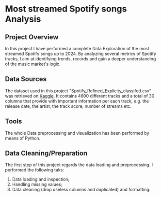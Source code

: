 # Most streamed Spotify songs Analysis

## Project Overview
In this project I have performed a complete Data Exploration of the most streamed Spotify songs up to 2024. By analyzing several metrics of Spotify tracks, I aim at identifying trends, records and gain a deeper understanding of the music market's logic.

## Data Sources
The dataset used in this project "Spotify_Refined_Explicity_classifed.csv" was retrieved on [Kaggle](https://www.kaggle.com/datasets/pragyantiwari/spotify-refined-explicity-classified-1). It contains 4600 different tracks and a total of 30 columns that provide with important information per each track, e.g. the release date, the artist, the track score, number of streams etc.

## Tools
The whole Data preprocessing and visualization has been performed by means of Python.

## Data Cleaning/Preparation
The first step of this project regards the data loading and preprocessing. I performed the following taks:
1. Data loading and inspection;
2. Handling missing values;
3. Data cleaning (drop useless columns and duplicated) and formatting.
